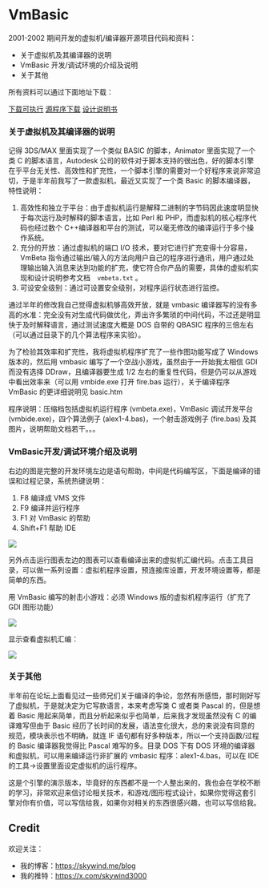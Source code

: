 # VmBasic

2001-2002 期间开发的虚拟机/编译器开源项目代码和资料：

- 关于虚拟机及其编译器的说明
- VmBasic 开发/调试环境的介绍及说明
- 关于其他

所有资料可以通过下面地址下载：

[下载可执行](https://www.skywind.me/resource/vmbeta.zip) [源程序下载](https://www.skywind.me/resource/skywind/vmbsrc.zip) [设计说明书](https://www.skywind.me/maker/VmBasicDesign.pdf)


### 关于虚拟机及其编译器的说明

记得 3DS/MAX 里面实现了一个类似 BASIC 的脚本，Animator 里面实现了一个类 C 的脚本语言，Autodesk 公司的软件对于脚本支持的很出色，好的脚本引擎在乎平台无关性、高效性和扩充性，一个脚本引擎的需要对一个好程序来说非常迫切，于是半年前我写了一款虚拟机，最近又实现了一个类 Basic 的脚本编译器，特性说明：

1) 高效性和独立于平台：由于虚拟机运行是解释二进制的字节码因此速度明显快于每次运行及时解释的脚本语言，比如 Perl 和 PHP，而虚拟机的核心程序代码也经过数个 C++编译器和平台的测试，可以毫无修改的编译运行于多个操作系统。
2) 充分的开放：通过虚拟机的端口 I/O 技术，要对它进行扩充变得十分容易，VmBeta 指令通过输出/输入的方法向用户自己的程序进行通讯，用户通过处理输出输入消息来达到功能的扩充，使它符合你产品的需要，具体的虚拟机实现和设计说明参考文档　`vmbeta.txt` 。
3) 可设安全级别：通过可设置安全级别，对程序运行状态进行监控。

通过半年的修改我自己觉得虚拟机够高效开放，就是 vmbasic 编译器写的没有多高的水准：完全没有对生成代码做优化，弄出许多繁琐的中间代码，不过还是明显快于及时解释语言，通过测试速度大概是 DOS 自带的 QBASIC 程序的三倍左右（可以通过目录下的几个算法程序来实验）。

为了检验其效率和扩充性，我将虚拟机程序扩充了一些作图功能写成了 Windows 版本的，然后用 vmbasic 编写了一个空战小游戏，虽然由于一开始我太相信 GDI 而没有选择 DDraw，且编译器要生成 1/2 左右的重复性代码，但是仍可以从游戏中看出效率来（可以用 vmbide.exe 打开 fire.bas 运行），关于编译程序 VmBasic 的更详细说明见 basic.htm

程序说明：压缩档包括虚拟机运行程序 (vmbeta.exe)，VmBasic 调试开发平台 (vmbide.exe)，四个算法例子 (alex1-4.bas)，一个射击游戏例子 (fire.bas) 及其图片，说明帮助文档若干。。。

### VmBasic开发/调试环境介绍及说明

右边的图是完整的开发环境左边是语句帮助，中间是代码编写区，下面是编译的错误和过程记录，系统热键说明：

1) F8 编译成 VMS 文件
2) F9 编译并运行程序
3) F1 对 VmBasic 的帮助
4) Shift+F1 帮助 IDE

![](https://skywind3000.github.io/images/p/vmbasic/vmbasic1.gif)

另外点击运行图表左边的图表可以查看编译出来的虚拟机汇编代码。点击工具目录，可以做一系列设置：虚拟机程序设置，预连接库设置，开发环境设置等，都是简单的东西。

用 VmBasic 编写的射击小游戏：必须 Windows 版的虚拟机程序运行（扩充了 GDI 图形功能）

![](https://skywind3000.github.io/images/p/vmbasic/vmbasic3.gif)

显示查看虚拟机汇编：

![](https://skywind3000.github.io/images/p/vmbasic/vmbasic2.gif)

### 关于其他

半年前在论坛上面看见过一些师兄们关于编译的争论，忽然有所感悟，那时刚好写了虚拟机，于是就决定为它写款语言，本来考虑写类 C 或者类 Pascal 的，但是想着 Basic 用起来简单，而且分析起来似乎也简单，后来我才发现虽然没有 C 的编译难写但由于 Basic 经历了长时间的发展，语法变化很大，总的来说没有同意的规范，模块表示也不明确，就连 IF 语句都有好多种版本，所以一个支持函数/过程的 Basic 编译器我觉得比 Pascal 难写的多。目录 DOS 下有 DOS 环境的编译器和虚拟机，可以用来编译运行非扩展的 vmbasic 程序：alex1-4.bas，可以在 IDE 的工具->设置里面设定虚拟机的运行程序。

这是个引擎的演示版本，毕竟好的东西都不是一个人整出来的，我也会在学校不断的学习，非常欢迎来信讨论相关技术，和游戏/图形程式设计，如果你觉得这套引擎对你有价值，可以写信给我，如果你对相关的东西很感兴趣，也可以写信给我。

## Credit

欢迎关注：

- 我的博客：https://skywind.me/blog
- 我的推特：https://x.com/skywind3000



